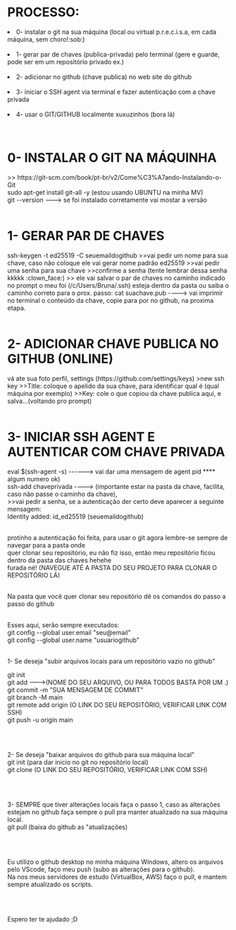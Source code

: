 <h1> PROCESSO: </h1>
<li> 0- instalar o git na sua máquina (local ou virtual p.r.e.c.i.s.a, em cada máquina, sem choro!:sob:) </li> <br/>
<li> 1- gerar par de chaves (publica-privada) pelo terminal  (gere e guarde, pode ser em um repositório privado ex.) </li> <br/>
<li> 2- adicionar no github (chave publica) no web site do github   </li> <br/>
<li> 3- iniciar o SSH agent via terminal e fazer autenticação com a chave privada  </li> <br/>
<li> 4- usar o GIT/GITHUB localmente xuxuzinhos (bora lá)  </li> <br/><br/>


<h1> 0- INSTALAR O GIT NA MÁQUINHA </h1>
>> https://git-scm.com/book/pt-br/v2/Come%C3%A7ando-Instalando-o-Git <br/>
sudo apt-get install git-all -y (estou usando UBUNTU na minha MV) <br/>
git --version ---> se foi instalado corretamente vai mostar a versão <br/><br/>


<h1> 1- GERAR PAR DE CHAVES </h1>
ssh-keygen -t ed25519 -C seuemaildogithub
>>vai pedir um nome para sua chave, caso não coloque ele vai gerar nome padrão ed25519
>>vai pedir uma senha para sua chave
>>confirme a senha (tente lembrar dessa senha kkkkk :clown_face:)
>> ele vai salvar o par de chaves no caminho indicado no prompt o meu foi (/c/Users/Bruna/.ssh) esteja dentro da pasta ou saiba o caminho correto para o prox. passo:
cat suachave.pub ----> vai imprimir no terminal o conteúdo da chave, copie para por no github, na proxima etapa. <br/><br/>


<h1> 2- ADICIONAR CHAVE PUBLICA NO GITHUB (ONLINE) </h1>
vá ate sua foto perfil, settings (https://github.com/settings/keys)
>new ssh key
>>Title: coloque o apelido da sua chave, para identificar qual é (qual máquina por exemplo)
>>Key: cole o que copiou da chave publica aqui, e salva...(voltando pro prompt) <br/><br/>


<h1> 3- INICIAR SSH AGENT E AUTENTICAR COM CHAVE PRIVADA </h1>
eval $(ssh-agent -s) ------> vai dar uma mensagem de agent pid **** algum numero ok) <br/>
ssh-add chaveprivada ----> (importante estar na pasta da chave, facilita, caso não passe o caminho da chave), <br/>
>>vai pedir a senha, se a autenticação der certo deve aparecer a seguinte mensagem: <br/>
Identity added: id_ed25519 (seuemaildogithub) <br/><br/>

protinho a autenticação foi feita, para usar o git agora lembre-se sempre de navegar para a pasta onde <br/>
quer clonar seu repositório, eu não fiz isso, então meu repositório ficou dentro da pasta das chaves hehehe <br/>
furada né! (NAVEGUE ATÉ A PASTA DO SEU PROJETO PARA CLONAR O REPOSITÓRIO LÁ) <br/><br/>

Na pasta que você quer clonar seu repositório dê os comandos do passo a passo do github  <br/> <br/>

 
Esses aqui, serão sempre executados: <br/>
git config --global user.email "seu@email" <br/>
git config --global user.name "usuariogithub"<br/> <br/>

 1- Se deseja "subir arquivos locais para um repositório vazio no github" <br/>

git init  <br/>
git add    --->(NOME DO SEU ARQUIVO, OU PARA TODOS BASTA POR UM .) <br/>
git commit -m "SUA MENSAGEM DE COMMIT" <br/>
git branch -M main <br/>
git remote add origin (O LINK DO SEU REPOSITÓRIO, VERIFICAR LINK COM SSH) <br/>
git push -u origin main <br/>

<br/><br/>

2- Se deseja "baixar arquivos do github para sua máquina local" <br/>
git init (para dar inicio no git no repositório local) <br/>
git clone  (O LINK DO SEU REPOSITÓRIO, VERIFICAR LINK COM SSH) <br/>

<br/><br/>

3- SEMPRE que tiver alterações locais faça o passo 1, caso as alterações estejam no github faça sempre o pull pra manter atualizado na sua máquina local.<br/>
git pull  (baixa do github as "atualizações) <br/>

<br/><br/>

Eu utilizo o github desktop no minha máquina Windows, altero os arquivos pelo VScode, faço meu push (subo as alterações para o github). <br/>
Na nos meus servidores de estudo (VirtualBox, AWS) faço o pull, e mantem sempre atualizado os scripts. <br/>

<br/><br/>

Espero ter te ajudado ;D <br/>
